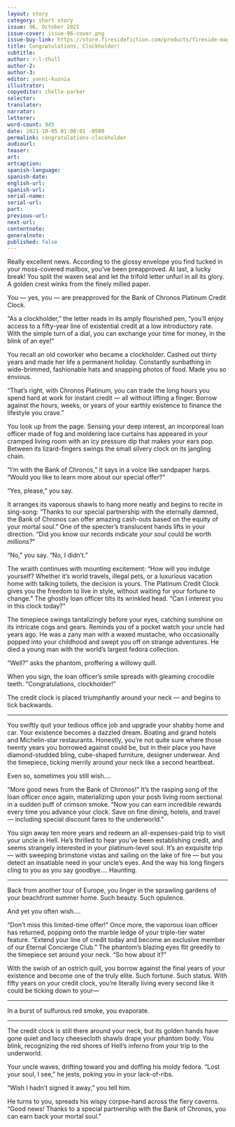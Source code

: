 ```yaml
---
layout: story
category: short story
issue: 96, October 2021
issue-cover: issue-96-cover.png
issue-buy-link: https://store.firesidefiction.com/products/fireside-magazine-issue-96-october-2021
title: Congratulations, Clockholder!
subtitle:
author: r-l-thull
author-2:
author-3:
editor: yanni-kuznia
illustrator:
copyeditor: chelle-parker
selector:
translator:
narrator:
letterer:
word-count: 945
date: 2021-10-05 01:00:01 -0500
permalink: congratulations-clockholder
audiourl:
teaser:
art:
artcaption:
spanish-language:
spanish-date:
english-url:
spanish-url:
serial-name:
serial-url:
part:
previous-url:
next-url:
contentnote:
generalnote:
published: false
---
```

Really excellent news. According to the glossy envelope you find tucked in your moss-covered mailbox, you’ve been preapproved. At last, a lucky break! You split the waxen seal and let the trifold letter unfurl in all its glory. A golden crest winks from the finely milled paper.

You — yes, you — are preapproved for the Bank of Chronos Platinum Credit Clock.

“As a clockholder,” the letter reads in its amply flourished pen, “you’ll enjoy access to a fifty-year line of existential credit at a low introductory rate. With the simple turn of a dial, you can exchange your time for money, in the blink of an eye!”

You recall an old coworker who became a clockholder. Cashed out thirty years and made her life a permanent holiday. Constantly sunbathing in wide-brimmed, fashionable hats and snapping photos of food. Made you so envious.

“That’s right, with Chronos Platinum, you can trade the long hours you spend hard at work for instant credit — all without lifting a finger. Borrow against the hours, weeks, or years of your earthly existence to finance the lifestyle you crave.”

You look up from the page. Sensing your deep interest, an incorporeal loan officer made of fog and moldering lace curtains has appeared in your cramped living room with an icy pressure dip that makes your ears pop. Between its lizard-fingers swings the small silvery clock on its jangling chain.

“I’m with the Bank of Chronos,” it says in a voice like sandpaper harps. “Would you like to learn more about our special offer?”

“Yes, please,” you say.

It arranges its vaporous shawls to hang more neatly and begins to recite in sing-song: “Thanks to our special partnership with the eternally damned, the Bank of Chronos can offer amazing cash-outs based on the equity of your mortal soul.” One of the specter’s translucent hands lifts in your direction. “Did you know our records indicate _your soul_ could be worth _millions?_”

“No,” you say. “No, I didn’t.”

The wraith continues with mounting excitement: “How will you indulge yourself? Whether it’s world travels, illegal pets, or a luxurious vacation home with talking toilets, the decision is yours. The Platinum Credit Clock gives you the freedom to live in style, without waiting for your fortune to change.” The ghostly loan officer tilts its wrinkled head. “Can I interest you in this clock today?”

The timepiece swings tantalizingly before your eyes, catching sunshine on its intricate cogs and gears. Reminds you of a pocket watch your uncle had years ago. He was a zany man with a waxed mustache, who occasionally popped into your childhood and swept you off on strange adventures. He died a young man with the world’s largest fedora collection.

“Well?” asks the phantom, proffering a willowy quill.

When you sign, the loan officer’s smile spreads with gleaming crocodile teeth. “Congratulations, clockholder!”

The credit clock is placed triumphantly around your neck — and begins to tick backwards.

---

You swiftly quit your tedious office job and upgrade your shabby home and car. Your existence becomes a dazzled dream. Boating and grand hotels and Michelin-star restaurants. Honestly, you’re not quite sure where those twenty years you borrowed against could be, but in their place you have diamond-studded bling, cube-shaped furniture, designer underwear. And the timepiece, ticking merrily around your neck like a second heartbeat.

Even so, sometimes you still wish….

“More good news from the Bank of Chronos!” It’s the rasping song of the loan officer once again, materializing upon your posh living room sectional in a sudden puff of crimson smoke. “Now you can earn incredible rewards every time you advance your clock. Save on fine dining, hotels, and travel — including special discount fares to the underworld.”

You sign away ten more years and redeem an all-expenses-paid trip to visit your uncle in Hell. He’s thrilled to hear you’ve been establishing credit, and seems strangely interested in your platinum-level soul. It’s an exquisite trip — with sweeping brimstone vistas and sailing on the lake of fire — but you detect an insatiable need in your uncle’s eyes. And the way his long fingers cling to you as you say goodbye…. Haunting.

---

Back from another tour of Europe, you linger in the sprawling gardens of your beachfront summer home. Such beauty. Such opulence.

And yet you often wish….

“Don’t miss this limited-time offer!” Once more, the vaporous loan officer has returned, popping onto the marble ledge of your triple-tier water feature. “Extend your line of credit today and become an exclusive member of our Eternal Concierge Club.” The phantom’s blazing eyes flit greedily to the timepiece set around your neck. “So how about it?”

With the swish of an ostrich quill, you borrow against the final years of your existence and become one of the truly elite. Such fortune. Such status. With fifty years on your credit clock, you’re literally living every second like it could be ticking down to your—

---

In a burst of sulfurous red smoke, you evaporate.

---

The credit clock is still there around your neck, but its golden hands have gone quiet and lacy cheesecloth shawls drape your phantom body. You blink, recognizing the red shores of Hell’s inferno from your trip to the underworld.

Your uncle waves, drifting toward you and doffing his moldy fedora. “Lost your soul, I see,” he jests, poking you in your lack-of-ribs.

“Wish I hadn’t signed it away,” you tell him.

He turns to you, spreads his wispy corpse-hand across the fiery caverns. “Good news! Thanks to a special partnership with the Bank of Chronos, you can earn back your mortal soul.”
